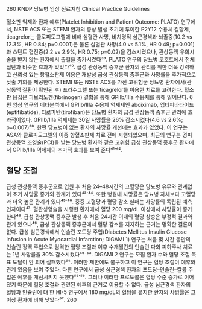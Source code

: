 260 KNDP 당뇨병 임상 진료지침 Clinical Practice Guidelines

혈소판 억제와 환자 예후(Platelet Inhibition and Patient Outcome: PLATO) 연구에서, NSTE ACS 또는 STEMI 환자의 증상 발생 초기에 투여한 P2Y12 수용체 길항제, ticagrelor는 클로피도그렐에 비해 심혈관 사망, 비치명적 심근경색과 뇌졸중(10.2 vs 12.3%, HR 0.84; p=0.0001)은 물론 심혈관 사망(4.0 vs 5.1%, HR 0.49; p=0.001)과 스텐트 혈전증(2.2 vs 2.9%, HR 0.75; p=0.02)을 감소시켰으나, 관상동맥 우회시술을 받지 않는 환자에서 출혈을 증가시켰다³⁹. PLATO 연구의 당뇨병 코호트에서 전체 집단과 비슷한 효과가 있었다⁴⁰.
급성 관상동맥 증후군 환자의 관리를 위한 더욱 강력하고 신뢰성 있는 항혈소판제 이용은 재발성 급성 관상동맥 증후군과 사망률을 추가적으로 낮출 기회를 제공한다. STEMI 또는 NSTE ACS를 가진 고위험군 당뇨병 환자에서(관상동맥 질환이 확인된 후) 프라수그렐 또는 ticagrelor를 이용한 치료를 고려한다.
혈소판 응집은 피브리노겐(fibrinogen) 결합을 통해 GPIIb/IIIa 수용체를 통해 일어난다. 6편 임상 연구의 메타분석에서 GPIIb/IIIa 수용체 억제제인 abciximab, 엡티피바타이드(eptifibatide), 티로피반(tirofiban)은 당뇨병 환자의 급성 관상동맥 증후군 관리에 효과적이었다. GPIIb/IIIa 억제제는 30일 사망률을 26% 감소시켰다(4.6 vs 2.6%; p=0.007)³⁰. 한편 당뇨병이 없는 환자의 사망률 개선에는 효과가 없었다. 이 연구는 ASA와 클로피도그렐의 이중 항혈소판제 치료 전에 시행되었으며, 최근의 연구는 경피 관상동맥 조영술(PCI)을 받는 당뇨병 환자와 같은 고위험 급성 관상동맥 증후군 환자에서 GPIIb/IIIa 억제제의 추가적 효과를 보여 준다⁴¹٬⁴².

## 혈당 조절
급성 관상동맥 증후군으로 입원 후 처음 24–48시간의 고혈당은 당뇨병 유무와 관계없이 초기 사망률 증가와 관계가 있다⁴³٬⁴⁴. 또한 병원내 사망률은 당뇨병 자체보다 고혈당과 더욱 높은 관계가 있다⁴⁵٬⁴⁶. 중증 고혈당과 혈당 감소 실패는 사망률의 독립된 예측 인자이다⁴⁷. 혈관성형술을 시행한 환자에서 혈당 200 mg/dL 이상에서 사망률이 증가한다⁴⁸.
급성 관상동맥 증후군 발생 후 처음 24시간 이내의 혈당 상승은 부정적 결과와 관계 있으나⁴⁶, 급성 관상동맥 증후군에서 혈당 감소를 지지하는 근거는 명확한 결론이 없다. 급성 심근경색에서 인슐린 포도당 주입(Diabetes Mellitus Insulin Glucose Infusion in Acute Myocardial Infarction; DIGAMI 1) 연구는 처음 몇 시간 동안의 인슐린 정맥 주입으로 엄격한 혈당 조절과 이후 수개월간의 인슐린 다회 피하주사 치료는 1년 사망률을 30% 감소시켰다⁴⁹⁻⁵³. DIGAMI 2 연구는 모집 환자 수와 혈당 조절 목표 도달이 안 되어 실패했다⁵⁴. 이러한 제한에도 불구하고 이 연구는 혈당 조절이 예후와 관계 있음을 보여 주었다. 다른 연구에서 급성 심근경색 환자의 포도당–인슐린–칼륨 주입은 예후를 개선시키지 못했다⁵⁵٬⁵⁶. 그러나 이러한 프로토콜은 혈당 수준 증가로 이어졌기 때문에 혈당 조절과 관련된 예후의 근거로 이용할 수 없다. 급성 심근경색 환자의 혈당과 인슐린에 대 한 HI-5 연구에서 180 mg/dL의 혈당을 유지한 환자의 사망률은 그 이상 환자에 비해 낮았다⁵⁷.
<PAGE>260